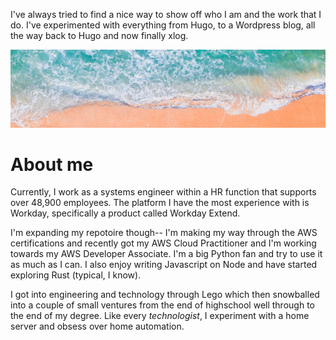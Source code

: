 I've always tried to find a nice way to show off who I am and the work that I do. I've experimented with everything from Hugo, to a Wordpress blog, all the way back to Hugo and now finally xlog.

![Obligatory unsplash banner image of a beach](/public/beach.png)

# About me
Currently, I work as a systems engineer within a HR function that supports over 48,900 employees. The platform I have the most experience with is Workday, specifically a product called Workday Extend.

I'm expanding my repotoire though-- I'm making my way through the AWS certifications and recently got my AWS Cloud Practitioner and I'm working towards my AWS Developer Associate. I'm a big Python fan and try to use it as much as I can. I also enjoy writing Javascript on Node and have started exploring Rust (typical, I know).

I got into engineering and technology through Lego which then snowballed into a couple of small ventures from the end of highschool well through to the end of my degree. Like every *technologist*, I experiment with a home server and obsess over home automation.